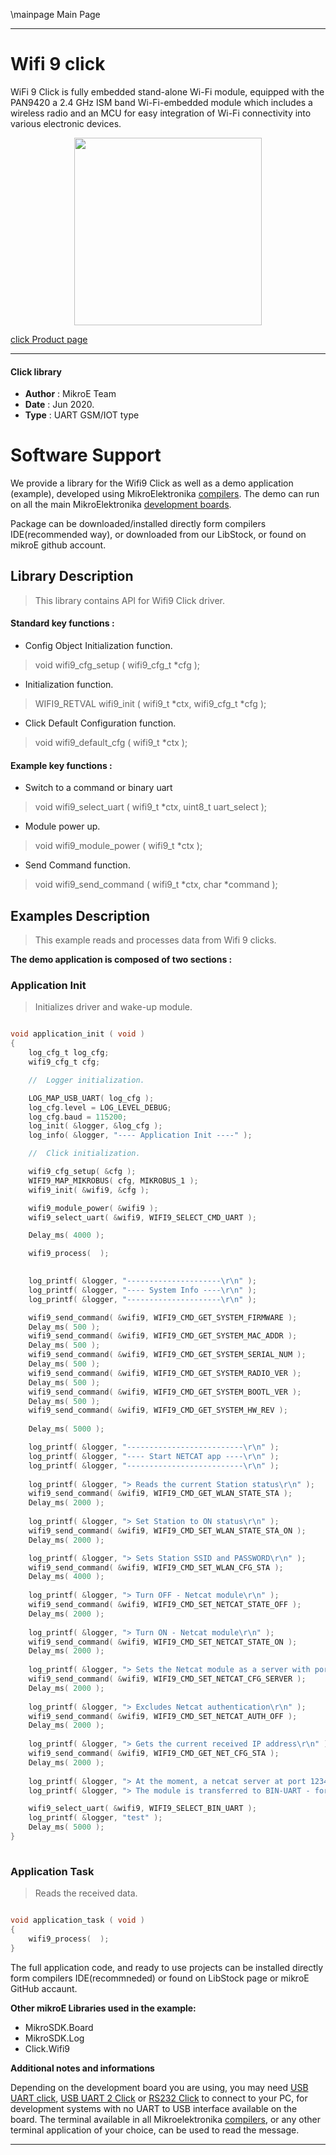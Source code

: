 \mainpage Main Page
 
---
# Wifi 9 click

WiFi 9 Click is fully embedded stand-alone Wi-Fi module, equipped with the PAN9420 a 2.4 GHz ISM band Wi-Fi-embedded module which includes a wireless radio and an MCU for easy integration of Wi-Fi connectivity into various electronic devices.

<p align="center">
  <img src="https://download.mikroe.com/images/click_for_ide/wifi9_click.png" height=300px>
</p>

[click Product page](<https://www.mikroe.com/wifi-9-click>)

---


#### Click library 

- **Author**        : MikroE Team
- **Date**          : Jun 2020.
- **Type**          : UART GSM/IOT type


# Software Support

We provide a library for the Wifi9 Click 
as well as a demo application (example), developed using MikroElektronika 
[compilers](https://shop.mikroe.com/compilers). 
The demo can run on all the main MikroElektronika [development boards](https://shop.mikroe.com/development-boards).

Package can be downloaded/installed directly form compilers IDE(recommended way), or downloaded from our LibStock, or found on mikroE github account. 

## Library Description

> This library contains API for Wifi9 Click driver.

#### Standard key functions :

- Config Object Initialization function.
> void wifi9_cfg_setup ( wifi9_cfg_t *cfg ); 
 
- Initialization function.
> WIFI9_RETVAL wifi9_init ( wifi9_t *ctx, wifi9_cfg_t *cfg );

- Click Default Configuration function.
> void wifi9_default_cfg ( wifi9_t *ctx );


#### Example key functions :

- Switch to a command or binary uart
> void wifi9_select_uart ( wifi9_t *ctx, uint8_t uart_select );
 
- Module power up.
> void wifi9_module_power ( wifi9_t *ctx );

- Send Command function.
> void wifi9_send_command ( wifi9_t *ctx, char *command );

## Examples Description

> This example reads and processes data from Wifi 9 clicks.

**The demo application is composed of two sections :**

### Application Init 

> Initializes driver and wake-up module.

```c

void application_init ( void )
{
    log_cfg_t log_cfg;
    wifi9_cfg_t cfg;

    //  Logger initialization.

    LOG_MAP_USB_UART( log_cfg );
    log_cfg.level = LOG_LEVEL_DEBUG;
    log_cfg.baud = 115200;
    log_init( &logger, &log_cfg );
    log_info( &logger, "---- Application Init ----" );

    //  Click initialization.

    wifi9_cfg_setup( &cfg );
    WIFI9_MAP_MIKROBUS( cfg, MIKROBUS_1 );
    wifi9_init( &wifi9, &cfg );

    wifi9_module_power( &wifi9 );
    wifi9_select_uart( &wifi9, WIFI9_SELECT_CMD_UART );

    Delay_ms( 4000 );

    wifi9_process(  );

    
    log_printf( &logger, "---------------------\r\n" );
    log_printf( &logger, "---- System Info ----\r\n" );
    log_printf( &logger, "---------------------\r\n" );

    wifi9_send_command( &wifi9, WIFI9_CMD_GET_SYSTEM_FIRMWARE );
    Delay_ms( 500 );
    wifi9_send_command( &wifi9, WIFI9_CMD_GET_SYSTEM_MAC_ADDR );
    Delay_ms( 500 );
    wifi9_send_command( &wifi9, WIFI9_CMD_GET_SYSTEM_SERIAL_NUM );
    Delay_ms( 500 );
    wifi9_send_command( &wifi9, WIFI9_CMD_GET_SYSTEM_RADIO_VER );
    Delay_ms( 500 );
    wifi9_send_command( &wifi9, WIFI9_CMD_GET_SYSTEM_BOOTL_VER );
    Delay_ms( 500 );
    wifi9_send_command( &wifi9, WIFI9_CMD_GET_SYSTEM_HW_REV );
    
    Delay_ms( 5000 );

    log_printf( &logger, "--------------------------\r\n" );
    log_printf( &logger, "---- Start NETCAT app ----\r\n" );
    log_printf( &logger, "--------------------------\r\n" );
    
    log_printf( &logger, "> Reads the current Station status\r\n" );
    wifi9_send_command( &wifi9, WIFI9_CMD_GET_WLAN_STATE_STA );
    Delay_ms( 2000 );
    
    log_printf( &logger, "> Set Station to ON status\r\n" );
    wifi9_send_command( &wifi9, WIFI9_CMD_SET_WLAN_STATE_STA_ON );
    Delay_ms( 2000 );

    log_printf( &logger, "> Sets Station SSID and PASSWORD\r\n" );
    wifi9_send_command( &wifi9, WIFI9_CMD_SET_WLAN_CFG_STA );
    Delay_ms( 4000 );
    
    log_printf( &logger, "> Turn OFF - Netcat module\r\n" );
    wifi9_send_command( &wifi9, WIFI9_CMD_SET_NETCAT_STATE_OFF );
    Delay_ms( 2000 );
    
    log_printf( &logger, "> Turn ON - Netcat module\r\n" );
    wifi9_send_command( &wifi9, WIFI9_CMD_SET_NETCAT_STATE_ON );
    Delay_ms( 2000 );
    
    log_printf( &logger, "> Sets the Netcat module as a server with port 1234\r\n" );
    wifi9_send_command( &wifi9, WIFI9_CMD_SET_NETCAT_CFG_SERVER );
    Delay_ms( 2000 );
    
    log_printf( &logger, "> Excludes Netcat authentication\r\n" );
    wifi9_send_command( &wifi9, WIFI9_CMD_SET_NETCAT_AUTH_OFF );
    Delay_ms( 2000 );
    
    log_printf( &logger, "> Gets the current received IP address\r\n" );
    wifi9_send_command( &wifi9, WIFI9_CMD_GET_NET_CFG_STA );
    Delay_ms( 2000 );
    
    log_printf( &logger, "> At the moment, a netcat server at port 1234 has been built\r\n" );
    log_printf( &logger, "> The module is transferred to BIN-UART - for data collection\r\n" );

    wifi9_select_uart( &wifi9, WIFI9_SELECT_BIN_UART );
    log_printf( &logger, "test" );
    Delay_ms( 5000 );
}
  
```

### Application Task

> Reads the received data.

```c

void application_task ( void )
{
    wifi9_process(  );
}

```

The full application code, and ready to use projects can be  installed directly form compilers IDE(recommneded) or found on LibStock page or mikroE GitHub accaunt.

**Other mikroE Libraries used in the example:** 

- MikroSDK.Board
- MikroSDK.Log
- Click.Wifi9

**Additional notes and informations**

Depending on the development board you are using, you may need 
[USB UART click](https://shop.mikroe.com/usb-uart-click), 
[USB UART 2 Click](https://shop.mikroe.com/usb-uart-2-click) or 
[RS232 Click](https://shop.mikroe.com/rs232-click) to connect to your PC, for 
development systems with no UART to USB interface available on the board. The 
terminal available in all Mikroelektronika 
[compilers](https://shop.mikroe.com/compilers), or any other terminal application 
of your choice, can be used to read the message.



---
